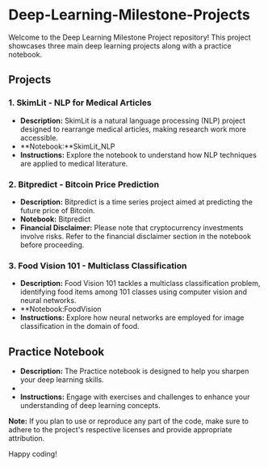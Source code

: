 # Deep-Learning-Milestone-Projects



Welcome to the Deep Learning Milestone Project repository! This project showcases three main deep learning projects along with a practice notebook.

## Projects

### 1. SkimLit - NLP for Medical Articles

- **Description:** SkimLit is a natural language processing (NLP) project designed to rearrange medical articles, making research work more accessible.
- **Notebook:**SkimLit_NLP
- **Instructions:** Explore the notebook to understand how NLP techniques are applied to medical literature.

### 2. Bitpredict - Bitcoin Price Prediction

- **Description:** Bitpredict is a time series project aimed at predicting the future price of Bitcoin.
- **Notebook:** Bitpredict
- **Financial Disclaimer:** Please note that cryptocurrency investments involve risks. Refer to the financial disclaimer section in the notebook before proceeding.

### 3. Food Vision 101 - Multiclass Classification

- **Description:** Food Vision 101 tackles a multiclass classification problem, identifying food items among 101 classes using computer vision and neural networks.
- **Notebook:FoodVision
- **Instructions:** Explore how neural networks are employed for image classification in the domain of food.

## Practice Notebook

- **Description:** The Practice notebook is designed to help you sharpen your deep learning skills.
- 
- **Instructions:** Engage with exercises and challenges to enhance your understanding of deep learning concepts.


**Note:** If you plan to use or reproduce any part of the code, make sure to adhere to the project's respective licenses and provide appropriate attribution.

Happy coding!